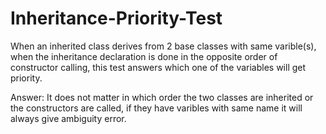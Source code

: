 # Inheritance-Priority-Test
When an inherited class derives from 2 base classes with same varible(s), when the inheritance declaration is done in the opposite order of constructor calling, this test answers which one of the variables will get priority.

Answer: It does not matter in which order the two classes are inherited or the constructors are called, if they have varibles with same name it will always give ambiguity error. 
